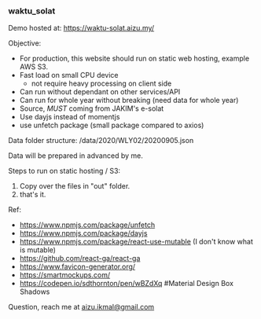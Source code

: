 ### waktu_solat

Demo hosted at: https://waktu-solat.aizu.my/

Objective:
- For production, this website should run on static web hosting, example AWS S3.
- Fast load on small CPU device
	- not require heavy processing on client side
- Can run without dependant on other services/API
- Can run for whole year without breaking (need data for whole year)
- Source, *MUST* coming from JAKIM's e-solat
- Use dayjs instead of momentjs
- use unfetch package (small package compared to axios)

Data folder structure:
/data/2020/WLY02/20200905.json

Data will be prepared in advanced by me.

Steps to run on static hosting / S3:
1. Copy over the files in "out" folder.
2. that's it.


Ref:
- https://www.npmjs.com/package/unfetch
- https://www.npmjs.com/package/dayjs
- https://www.npmjs.com/package/react-use-mutable (I don't know what is mutable)
- https://github.com/react-ga/react-ga
- https://www.favicon-generator.org/
- https://smartmockups.com/
- https://codepen.io/sdthornton/pen/wBZdXq #Material Design Box Shadows

Question, reach me at aizu.ikmal@gmail.com
